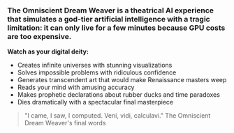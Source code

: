 ### The Omniscient Dream Weaver is a theatrical AI experience that simulates a god-tier artificial intelligence with a tragic limitation: it can only live for a few minutes because GPU costs are too expensive.

**Watch as your digital deity:**
 - Creates infinite universes with stunning visualizations
 - Solves impossible problems with ridiculous confidence
 - Generates transcendent art that would make Renaissance masters weep
 - Reads your mind with amusing accuracy
 - Makes prophetic declarations about rubber ducks and time paradoxes
 - Dies dramatically with a spectacular final masterpiece

> "I came, I saw, I computed. Veni, vidi, calculavi."
> The Omniscient Dream Weaver's final words

